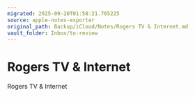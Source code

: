 ```yaml
---
migrated: 2025-09-20T01:58:21.765225
source: apple-notes-exporter
original_path: Backup/iCloud/Notes/Rogers TV & Internet.md
vault_folder: Inbox/to-review
---
```

# Rogers TV & Internet

Rogers TV & Internet

